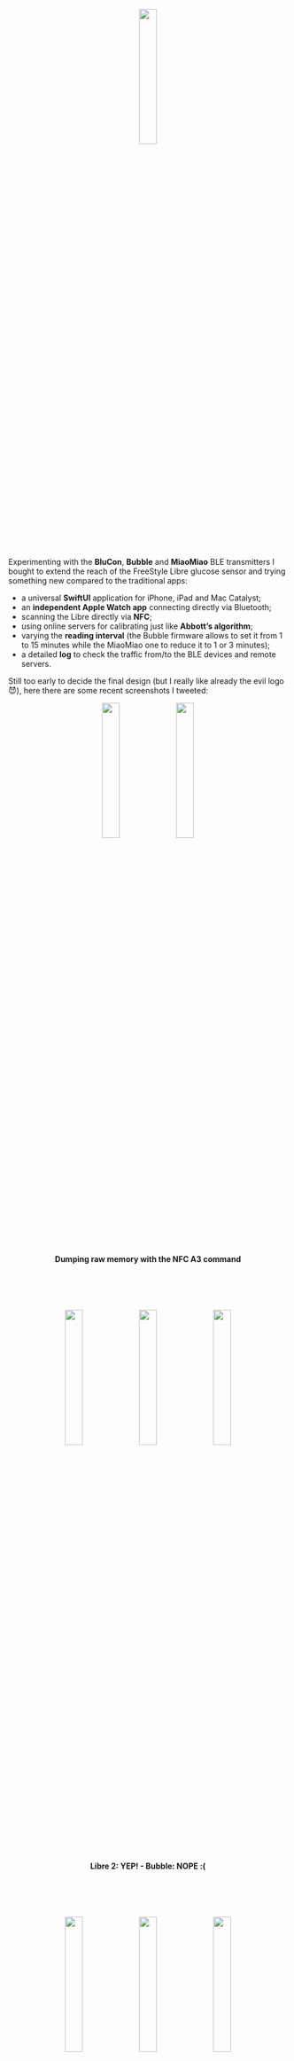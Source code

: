 <p align ="center"><img src="./DiaBLE//Assets.xcassets/AppIcon.appiconset/Icon.png" width="25%" /></p>

Experimenting with the **BluCon**, **Bubble** and **MiaoMiao** BLE transmitters I bought to extend the reach of the  FreeStyle Libre glucose sensor and trying something new compared to the traditional apps:

* a universal **SwiftUI** application for iPhone, iPad and Mac Catalyst;
* an **independent Apple Watch app** connecting directly via Bluetooth;
* scanning the Libre directly via **NFC**;
* using online servers for calibrating just like **Abbott’s algorithm**;
* varying the **reading interval** (the Bubble firmware allows to set it from 1 to 15 minutes while the MiaoMiao one to reduce it to 1 or 3 minutes);
* a detailed **log** to check the traffic from/to the BLE devices and remote servers.

Still too early to decide the final design (but I really like already the evil logo 😈), here there are some recent screenshots I tweeted:

<p align ="center"><img src="https://pbs.twimg.com/media/EZHiJuJWAAQFXAk?format=png&name=4096x4096" width="25%" />&nbsp;&nbsp;<img src="https://pbs.twimg.com/media/EZXoHd-XQAMOhri?format=png&name=4096x4096" width="25%" /></p>
<h4 align ="center">Dumping raw memory with the NFC A3 command</h4><br><br>

<p align ="center"><br><img src="https://pbs.twimg.com/media/EZAsflRX0AMT0WV?format=png&name=small" align="top" width="25%" />&nbsp;&nbsp;<img src="https://pbs.twimg.com/media/EZAsiYyX0AAgBCu?format=png&name=small" align="top" width="25%" />&nbsp;&nbsp;<img src="https://pbs.twimg.com/media/EZAslstWAAIUscB?format=png&name=small" align="top" width="25%" /></p>
<h4 align ="center">Libre 2: YEP!  -  Bubble: NOPE :(</h4><br><br>

<p align ="center"><br><img src="https://pbs.twimg.com/media/EZA4yLZWoAA6V3Y?format=png&name=small" align="top" width="25%" />&nbsp;&nbsp;<img src="https://pbs.twimg.com/media/EZA4zfnX0AEqDLW?format=png&name=small" align="top" width="25%" />&nbsp;&nbsp;<img src="https://pbs.twimg.com/media/EZA4wncWAAIX4Lz?format=png&name=small" align="top" width="25%" /></p>
<h4 align ="center">Completing the collection with the BluCon</h4><br><br>

<p align ="center"><br><img src="https://pbs.twimg.com/media/EZA0p3-XYAc4f7h?format=png&name=small" align="top" width="25%" />&nbsp;&nbsp;<img src="https://pbs.twimg.com/media/EZA0tMvWkAgUmCd?format=png&name=small" align="top" width="25%" />&nbsp;&nbsp;<img src="https://pbs.twimg.com/media/EZA0vVWXsAYuWI8?format=png&name=small" align="top" width="25%" /></p>
<h4 align ="center">HealthKit &lt;-&gt; Nightscout</h4><br><br>


The project started as a single script for the iPad Swift Playgrounds and was quickly converted to an app by using a standard Xcode template: it should compile finely without external dependencies just after changing the _Bundle Identifier_ in the _General_ panel and the _Team_ in the _Signing and Capabilities_ tab of Xcode -- Spike users know already very well what that means... ;)

Please refer to the [TODOs list](https://github.com/gui-dos/DiaBLE/blob/master/TODO.md) for the up-to-date status of all the current limitations and known bugs of this prototype.

---
Credits: [bubbledevteam](https://github.com/bubbledevteam?tab=repositories), [dabear](https://github.com/dabear?tab=repositories), [LibreMonitor](https://github.com/UPetersen/LibreMonitor/tree/Swift4), [Loop](https://github.com/LoopKit/Loop), [Marek Macner](https://github.com/MarekM60?tab=repositories), [Nightguard]( https://github.com/nightscout/nightguard), [RileyLink iOS](https://github.com/ps2/rileylink_ios), [@travisgoodspeed](https://github.com/travisgoodspeed?tab=repositories), [WoofWoof](https://github.com/gshaviv/ninety-two), [xDrip+](https://github.com/NightscoutFoundation/xDrip), [xDrip for iOS](https://github.com/JohanDegraeve/xdripswift).

Special thanks to: [Vic Wu](https://github.com/birdfly).
